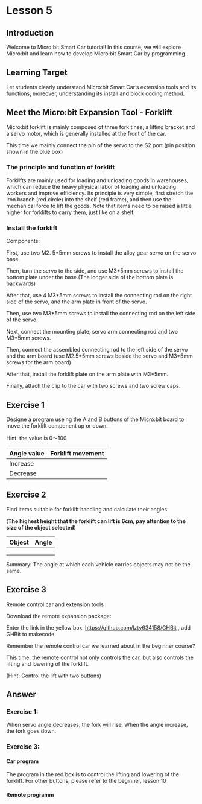 # Lesson 5


## Introduction
<P>
Welcome to Micro:bit Smart Car tutorial! In this course, we will explore Micro:bit and learn how to develop Micro:bit Smart Car by programming. 
<P>

## Learning Target
<P>
Let students clearly understand Micro:bit Smart Car’s extension tools and its functions, moreover, understanding its install and block coding method.
<P>

## Meet the Micro:bit Expansion Tool - Forklift
<P>
Micro:bit forklift is mainly composed of three fork tines, a lifting bracket and a servo motor, which is generally installed at the front of the car. 
<P>
<P>
This time we mainly connect the pin of the servo to the S2 port (pin position shown in the blue box)
<P>

### The principle and function of forklift
<P>
Forklifts are mainly used for loading and unloading goods in warehouses, which can reduce the heavy physical labor of loading and unloading workers and improve efficiency. Its principle is very simple, first stretch the iron branch (red circle) into the shelf (red frame), and then use the mechanical force to lift the goods. Note that items need to be raised a little higher for forklifts to carry them, just like on a shelf.
<P>

### Install the forklift
<P>
Components:
<P>
<P>
First, use two M2. 5*5mm screws to install the alloy gear servo on the servo base.
<P>
<P>
Then, turn the servo to the side, and use M3*5mm screws to install the bottom plate under the base.(The longer side of the bottom plate is backwards)
<P>
<P>
After that, use 4 M3*5mm screws to install the connecting rod on the right side of the servo, and the arm plate in front of the servo. 
<P>
<P>
Then, use two M3*5mm screws to install the connecting rod on the left side of the servo.
<P>
<P>
Next, connect the mounting plate, servo arm connecting rod and two M3*5mm screws.
<P>
<P>
Then, connect the assembled connecting rod to the left side of the servo and the arm board (use M2.5*5mm screws beside the servo and M3*5mm screws for the arm board)
<P>
<P>
After that, install the forklift plate on the arm plate with M3*5mm. 
<P>
<P>
Finally, attach the clip to the car with two screws and two screw caps.
<P>

## Exercise 1
<P>
Designe a program useing the A and B buttons of the Micro:bit board to move the forklift component up or down.
<P>
<P>
Hint: the value is 0～100
<P>

Angle value|Forklift movement
---|---
Increase|
Decrease|

## Exercise 2
  
Find items suitable for forklift handling and calculate their angles
  
  
(**The highest height that the forklift can lift is 6cm, pay attention to the size of the object selected**)

Object|Angle
---|---
<T><T>|
<T><T>|
<T><T>|

<P>
Summary: The angle at which each vehicle carries objects may not be the same.
<P>

## Exercise 3
<P>
Remote control car and extension tools
<P>
<P>
Download the remote expansion package:
<P>
<P>
Enter the link in the yellow box: <a href="https://github.com/lzty634158/GHBit">https://github.com/lzty634158/GHBit</a> , add GHBit to makecode
<P>
<P>
Remember the remote control car we learned about in the beginner course?
<P>
<P>
This time, the remote control not only controls the car, but also controls the lifting and lowering of the forklift.
<P>
<P>
(Hint: Control the lift with two buttons)
<P>

## Answer
### Exercise 1:
<P>
When servo angle decreases, the fork will rise. When the angle increase, the fork goes down.
<P>

### Exercise 3:
#### Car program
<P>
The program in the red box is to control the lifting and lowering of the forklift. For other buttons, please refer to the beginner, lesson 10
<P>

#### Remote programm
 
